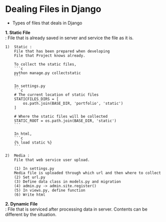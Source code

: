 # Dealing Files in Django

* Types of files that deals in Django

**1. Static File**  
    : File that is already saved in server and service the file as it is.

    1)  Static : 
        File that has been prepared when developing
        File that Project knows already.

        To collect the static files,
        ```c
        python manage.py collectstatic
        ```

        In settings.py
        ```c
        # The current location of static files
        STATICFILES_DIRS = [
            os.path.join(BASE_DIR, 'portfolio', 'static')
        ] 

        # Where the static files will be collected
        STATIC_ROOT = os.path.join(BASE_DIR, 'static')  
        ```

        In html,
        ```c
        {% load static %}
        ```

    2)  Media : 
        File that web service user upload.
        
        (1) In settings.py
        Media file is uploaded through which url and then where to collect
        (2) Set url.py
        (3) Define data class in models.py and migration
        (4) admin.py -> admin.site.register()
        (5) In views.py, define function
        (6) Write html  
       



**2. Dynamic File**  
    : File that is serviced after processing data in server. Contents can be different by the situation.
    